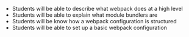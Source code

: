- Students will be able to describe what webpack does at a high level
- Students will be able to explain what module bundlers are
- Students will be know how a webpack configuration is structured
- Students will be able to set up a basic webpack configuration
